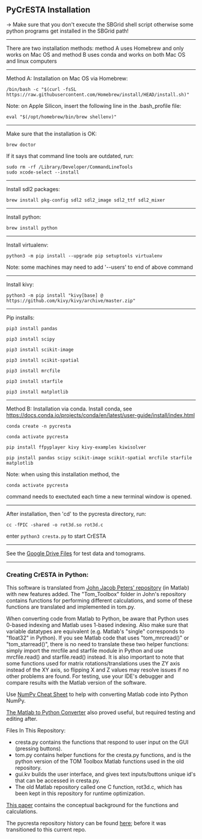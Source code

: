 

## PyCrESTA Installation
-> Make sure that you don't execute the SBGrid shell script otherwise some python programs get installed in the SBGrid path!

----------------------------------------------------------------------------------------------------------------------------
There are two installation methods: method A uses Homebrew and only works on Mac OS and method B uses conda and works on both Mac OS and linux computers

----------------------------------------------------------------------------------------------------------------------------
Method A: Installation on Mac OS via Homebrew:

	/bin/bash -c "$(curl -fsSL https://raw.githubusercontent.com/Homebrew/install/HEAD/install.sh)"

Note: on Apple Silicon, insert the following line in the .bash_profile file: 

	eval "$(/opt/homebrew/bin/brew shellenv)"
----------------------------------------------------------------------------------------------------------------------------
Make sure that the installation is OK:

	brew doctor

If it says that command line tools are outdated, run:
```
sudo rm -rf /Library/Developer/CommandLineTools
sudo xcode-select --install
```
----------------------------------------------------------------------------------------------------------------------------
Install sdl2 packages:

	brew install pkg-config sdl2 sdl2_image sdl2_ttf sdl2_mixer 
----------------------------------------------------------------------------------------------------------------------------
Install python:

	brew install python
----------------------------------------------------------------------------------------------------------------------------
Install virtualenv:

	python3 -m pip install --upgrade pip setuptools virtualenv

Note: some machines may need to add '--users' to end of above command

----------------------------------------------------------------------------------------------------------------------------
Install kivy:

	python3 -m pip install "kivy[base] @ https://github.com/kivy/kivy/archive/master.zip"
----------------------------------------------------------------------------------------------------------------------------
Pip installs:

	pip3 install pandas

	pip3 install scipy

	pip3 install scikit-image

	pip3 install scikit-spatial

	pip3 install mrcfile

	pip3 install starfile

	pip3 install matplotlib

----------------------------------------------------------------------------------------------------------------------------
Method B: Installation via conda. Install conda, see https://docs.conda.io/projects/conda/en/latest/user-guide/install/index.html

	conda create -n pycresta
	
	conda activate pycresta
	
	pip install ffpyplayer kivy kivy-examples kiwisolver
	
	pip install pandas scipy scikit-image scikit-spatial mrcfile starfile matplotlib
 
 Note: when using this installation method, the 
 
    conda activate pycresta

 command needs to exectuted each time a new terminal window is opened.    

----------------------------------------------------------------------------------------------------------------------------

After installation, then 'cd' to the pycresta directory, run:

	cc -fPIC -shared -o rot3d.so rot3d.c 

enter `python3 cresta.py` to start CrESTA

----------------------------------------------------------------------------------------------------------------------------
See the [Google Drive Files](https://drive.google.com/drive/folders/1_1u66QeEMyWK0kxrFrkLmuDgQMvQY5Np?usp=sharing) for test data and tomograms.


------------------------------------------------------------------------------------------------------------------------------------------------------
### Creating CrESTA in Python:

This software is translated from [John Jacob Peters' repository](https://github.com/johnjacobpeters/tom_cryoET) (in Matlab) with new features added. The "Tom_Toolbox" folder in John's repository contains functions for performing different calculations, and some of these functions are translated and implemented in tom.py. 

When converting code from Matlab to Python, be aware that Python uses 0-based indexing and Matlab uses 1-based indexing. Also make sure that variable datatypes are equivalent (e.g. Matlab's "single" corresponds to "float32" in Python). If you see Matlab code that uses "tom_mrcread()" or "tom_starread()", there is no need to translate these two helper functions: simply import the mrcfile and starfile module in Python and use mrcfile.read() and starfile.read() instead. It is also important to note that some functions used for matrix rotations/translations uses the ZY axis instead of the XY axis, so flipping X and Z values may resolve issues if no other problems are found. For testing, use your IDE's debugger and compare results with the Matlab version of the software. 

Use [NumPy Cheat Sheet](https://mathesaurus.sourceforge.net/matlab-numpy.html) to help with converting Matlab code into Python NumPy.

[The Matlab to Python Converter](https://translate.mat2py.org/) also proved useful, but required testing and editing after.

Files In This Repository:
- cresta.py contains the functions that respond to user input on the GUI (pressing buttons).
- tom.py contains helper functions for the cresta.py functions, and is the python version of the TOM Toolbox Matlab functions used in the old repository.
- gui.kv builds the user interface, and gives text inputs/buttons unique id's that can be accessed in cresta.py.
- The old Matlab repository called one C function, rot3d.c, which has been kept in this repository for runtime optimization.

[This paper](https://www.sciencedirect.com/science/article/pii/S1047847722000211) contains the conceptual background for the functions and calculations.

The pycresta repository history can be found [here](https://github.com/psliz05/pycrest); before it was transitioned to this current repo.
